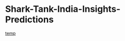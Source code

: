 # Shark-Tank-India-Insights-Predictions

[temp](https://vishwesh-bhilare.github.io/Shark-Tank-India-Insights-Predictions/)
